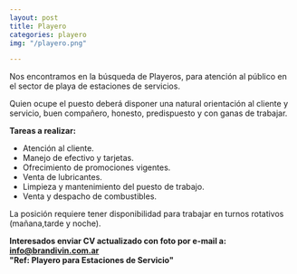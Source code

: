 ```yaml
---
layout: post
title: Playero
categories: playero
img: "/playero.png"

---
```

Nos encontramos en la búsqueda de Playeros, para atención al público en el sector de playa de estaciones de servicios.

Quien ocupe el puesto deberá disponer una natural orientación al cliente y servicio, buen compañero, honesto, predispuesto y con ganas de trabajar.

**Tareas a realizar:**

* Atención al cliente.
* Manejo de efectivo y tarjetas.
* Ofrecimiento de promociones vigentes.
* Venta de lubricantes.
* Limpieza y mantenimiento del puesto de trabajo.
* Venta y despacho de combustibles.

La posición requiere tener disponibilidad para trabajar en turnos rotativos (mañana,tarde y noche).

**Interesados enviar CV actualizado con foto por e-mail a: info@brandivin.com.ar  
"Ref: Playero para Estaciones de Servicio"**
